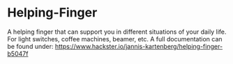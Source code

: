 # Helping-Finger

A helping finger that can support you in different situations of your daily life. For light switches, coffee machines, beamer, etc.
A full documentation can be found under: https://www.hackster.io/jannis-kartenberg/helping-finger-b5047f

